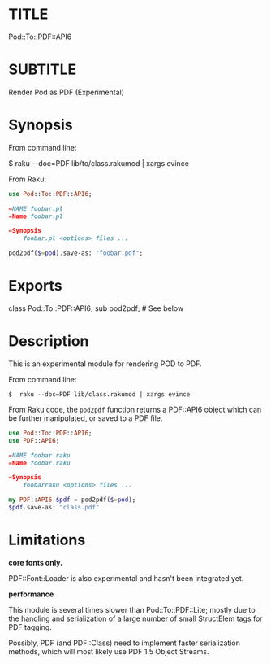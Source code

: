 TITLE
=====

Pod::To::PDF::API6

SUBTITLE
========

Render Pod as PDF (Experimental)

Synopsis
========

From command line:

$ raku --doc=PDF lib/to/class.rakumod | xargs evince

From Raku:

```raku
use Pod::To::PDF::API6;

=NAME foobar.pl
=Name foobar.pl

=Synopsis
    foobar.pl <options> files ...

pod2pdf($=pod).save-as: "foobar.pdf";
```

Exports
=======

class Pod::To::PDF::API6; sub pod2pdf; # See below

Description
===========

This is an experimental module for rendering POD to PDF.

From command line:

```shell
$  raku --doc=PDF lib/class.rakumod | xargs evince
```

From Raku code, the `pod2pdf` function returns a PDF::API6 object which can be further manipulated, or saved to a PDF file.

```raku
use Pod::To::PDF::API6;
use PDF::API6;

=NAME foobar.raku
=Name foobar.raku

=Synopsis
    foobarraku <options> files ...

my PDF::API6 $pdf = pod2pdf($=pod);
$pdf.save-as: "class.pdf"
```

Limitations
===========

**core fonts only.**



PDF::Font::Loader is also experimental and hasn't been integrated yet.

**performance**



This module is several times slower than Pod::To::PDF::Lite; mostly due to the handling and serialization of a large number of small StructElem tags for PDF tagging.

Possibly, PDF (and PDF::Class) need to implement faster serialization methods, which will most likely use PDF 1.5 Object Streams.

